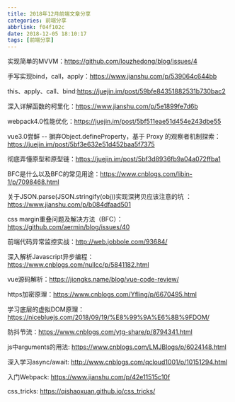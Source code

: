 ```yaml
---
title: 2018年12月前端文章分享
categories: 前端分享
abbrlink: f04f102c
date: 2018-12-05 18:10:17
tags: [前端分享]
---
```

 
实现简单的MVVM：https://github.com/louzhedong/blog/issues/4

手写实现bind，call，apply：https://www.jianshu.com/p/539064c644bb

this、apply、call、bind:https://juejin.im/post/59bfe84351882531b730bac2

深入详解函数的柯里化：https://www.jianshu.com/p/5e1899fe7d6b

webpack4.0性能优化：https://juejin.im/post/5bf511eae51d454e243dbe55

vue3.0尝鲜 -- 摒弃Object.defineProperty，基于 Proxy 的观察者机制探索：https://juejin.im/post/5bf3e632e51d452baa5f7375

彻底弄懂原型和原型链：https://juejin.im/post/5bf3d8936fb9a04a072ffba1

BFC是什么以及BFC的常见用途：https://www.cnblogs.com/libin-1/p/7098468.html

关于JSON.parse(JSON.stringify(obj))实现深拷贝应该注意的坑 ：https://www.jianshu.com/p/b084dfaad501

css margin重叠问题及解决方法（BFC）：https://github.com/aermin/blog/issues/40

前端代码异常监控实战：http://web.jobbole.com/93684/

深入解析Javascript异步编程：https://www.cnblogs.com/nullcc/p/5841182.html

vue源码解析：https://jiongks.name/blog/vue-code-review/

https加密原理：https://www.cnblogs.com/Yfling/p/6670495.html

学习底层的虚拟DOM原理：https://nicebluejs.com/2018/09/19/%E8%99%9A%E6%8B%9FDOM/

防抖节流：https://www.cnblogs.com/ytg-share/p/8794341.html

js中arguments的用法: https://www.cnblogs.com/LMJBlogs/p/6024148.html

深入学习async/await: http://www.cnblogs.com/qcloud1001/p/10151294.html

入门Webpack: https://www.jianshu.com/p/42e11515c10f

css_tricks: https://qishaoxuan.github.io/css_tricks/
